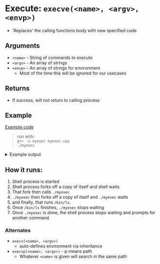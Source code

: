 # Execute: `execve(<name>, <argv>, <envp>)`

- 'Replaces' the calling functions body with new specified code

## Arguments

- `<name>` - String of commands to execute
- `<argv>` - An array of strings
- `<envp>` - An array of strings for environment
  - Most of the time this will be ignored for our usecases

## Returns

- If success, will not return to calling process

## Example

[Example code](./codenotes/1/myexec.cpp)
> run with:\
> `g++ -o myexec myexec.cpp`\
> `./myexec`
<details>
    <summary>Example output</summary>

    total 48
    -rwxr-xr-x 1 xavier xavier 16648 May 21 12:03 myexec
    -rw-r--r-- 1 xavier xavier   660 May 21 12:03 myexec.cpp
    -rwxr-xr-x 1 xavier xavier 16576 May 21 11:30 myfork
    -rw-r--r-- 1 xavier xavier   735 May 21 11:59 myfork.cpp
</details>

## How it runs:

1. Shell process is started
2. Shell process forks off a copy of itself and shell waits
3. That fork then calls `./myexec` 
4. `./myexec` then forks off a copy of itself and `./myexec` waits
5. and finally, that runs `/bin/ls`.
6. Once `/bin/ls` finishes, `./myexec` stops waiting
7. Once `./myexec` is done, the shell process stops waiting and prompts for another command.

### Alternates

- `execv(<name>, <argv>)`
  - auto-defines environment via inheritance
- `execvp(<name>, <argv>)` - p means path
  - Whatever `<name>` is given will search in the same path
